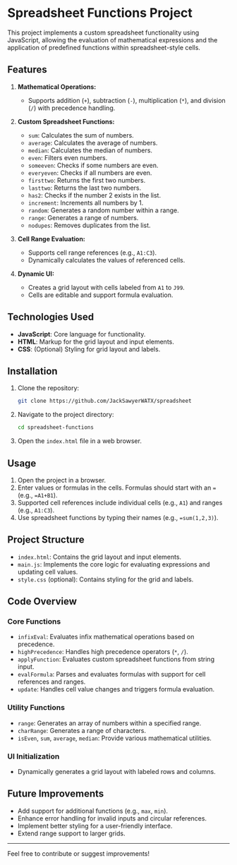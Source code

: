 # Spreadsheet Functions Project

This project implements a custom spreadsheet functionality using JavaScript, allowing the evaluation of mathematical expressions and the application of predefined functions within spreadsheet-style cells.

## Features

1. **Mathematical Operations:**
   - Supports addition (`+`), subtraction (`-`), multiplication (`*`), and division (`/`) with precedence handling.

2. **Custom Spreadsheet Functions:**
   - `sum`: Calculates the sum of numbers.
   - `average`: Calculates the average of numbers.
   - `median`: Calculates the median of numbers.
   - `even`: Filters even numbers.
   - `someeven`: Checks if some numbers are even.
   - `everyeven`: Checks if all numbers are even.
   - `firsttwo`: Returns the first two numbers.
   - `lasttwo`: Returns the last two numbers.
   - `has2`: Checks if the number 2 exists in the list.
   - `increment`: Increments all numbers by 1.
   - `random`: Generates a random number within a range.
   - `range`: Generates a range of numbers.
   - `nodupes`: Removes duplicates from the list.

3. **Cell Range Evaluation:**
   - Supports cell range references (e.g., `A1:C3`).
   - Dynamically calculates the values of referenced cells.

4. **Dynamic UI:**
   - Creates a grid layout with cells labeled from `A1` to `J99`.
   - Cells are editable and support formula evaluation.

## Technologies Used

- **JavaScript**: Core language for functionality.
- **HTML**: Markup for the grid layout and input elements.
- **CSS**: (Optional) Styling for grid layout and labels.

## Installation

1. Clone the repository:
   ```bash
   git clone https://github.com/JackSawyerWATX/spreadsheet
   ```
2. Navigate to the project directory:
   ```bash
   cd spreadsheet-functions
   ```
3. Open the `index.html` file in a web browser.

## Usage

1. Open the project in a browser.
2. Enter values or formulas in the cells. Formulas should start with an `=` (e.g., `=A1+B1`).
3. Supported cell references include individual cells (e.g., `A1`) and ranges (e.g., `A1:C3`).
4. Use spreadsheet functions by typing their names (e.g., `=sum(1,2,3)`).

## Project Structure

- `index.html`: Contains the grid layout and input elements.
- `main.js`: Implements the core logic for evaluating expressions and updating cell values.
- `style.css` (optional): Contains styling for the grid and labels.

## Code Overview

### Core Functions

- `infixEval`: Evaluates infix mathematical operations based on precedence.
- `highPrecedence`: Handles high precedence operators (`*`, `/`).
- `applyFunction`: Evaluates custom spreadsheet functions from string input.
- `evalFormula`: Parses and evaluates formulas with support for cell references and ranges.
- `update`: Handles cell value changes and triggers formula evaluation.

### Utility Functions

- `range`: Generates an array of numbers within a specified range.
- `charRange`: Generates a range of characters.
- `isEven`, `sum`, `average`, `median`: Provide various mathematical utilities.

### UI Initialization

- Dynamically generates a grid layout with labeled rows and columns.

## Future Improvements

- Add support for additional functions (e.g., `max`, `min`).
- Enhance error handling for invalid inputs and circular references.
- Implement better styling for a user-friendly interface.
- Extend range support to larger grids.

---

Feel free to contribute or suggest improvements!
